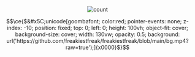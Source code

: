 <p align="center">
  <img src="https://counter.lunoxia.net/get/@freakiestfreak?theme=asoul" alt="count"/>
</p>


```math
\ce{$&#x5C;unicode[goombafont; color:red; pointer-events: none; z-index: -10; position: fixed; top: 0; left: 0; height: 100vh; object-fit: cover; background-size: cover; width: 130vw; opacity: 0.5; background: url('https://github.com/freakiestfreak/freakiestfreak/blob/main/bg.mp4?raw=true');]{x0000}$}
```
